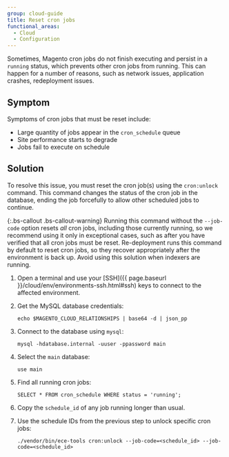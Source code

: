 ```yaml
---
group: cloud-guide
title: Reset cron jobs
functional_areas:
  - Cloud
  - Configuration
---
```


Sometimes, Magento cron jobs do not finish executing and persist in a `running` status, which prevents other cron jobs from running. This can happen for a number of reasons, such as network issues, application crashes, redeployment issues.

## Symptom

Symptoms of cron jobs that must be reset include:

*   Large quantity of jobs appear in the `cron_schedule` queue
*   Site performance starts to degrade
*   Jobs fail to execute on schedule

## Solution

To resolve this issue, you must reset the cron job(s) using the `cron:unlock` command. This command changes the status of the cron job in the database, ending the job forcefully to allow other scheduled jobs to continue.

{:.bs-callout .bs-callout-warning}
Running this command without the `--job-code` option resets _all_ cron jobs, including those currently running, so we recommend using it only in exceptional cases, such as after you have verified that all cron jobs must be reset. Re-deployment runs this command by default to reset cron jobs, so they recover appropriately after the environment is back up. Avoid using this solution when indexers are running.


1.  Open a terminal and use your [SSH]({{ page.baseurl }}/cloud/env/environments-ssh.html#ssh) keys to connect to the affected environment.

1.  Get the MySQL database credentials:

    ```shell
    echo $MAGENTO_CLOUD_RELATIONSHIPS | base64 -d | json_pp
    ```

1.  Connect to the database using `mysql`:

    ```shell
    mysql -hdatabase.internal -uuser -ppassword main
    ```

1.  Select the `main` database:

    ```shell
    use main
    ```

1.  Find all running cron jobs:

    ```shell
    SELECT * FROM cron_schedule WHERE status = 'running';
    ```

1.  Copy the `schedule_id` of any job running longer than usual.

1.  Use the schedule IDs from the previous step to unlock specific cron jobs:

    ```shell
    ./vendor/bin/ece-tools cron:unlock --job-code=<schedule_id> --job-code=<schedule_id>
    ```
